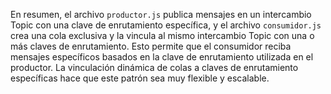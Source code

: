 En resumen, el archivo `productor.js` publica mensajes en un intercambio Topic con una clave de enrutamiento específica, y el archivo `consumidor.js` crea una cola exclusiva y la vincula al mismo intercambio Topic con una o más claves de enrutamiento. Esto permite que el consumidor reciba mensajes específicos basados en la clave de enrutamiento utilizada en el productor. La vinculación dinámica de colas a claves de enrutamiento específicas hace que este patrón sea muy flexible y escalable.
